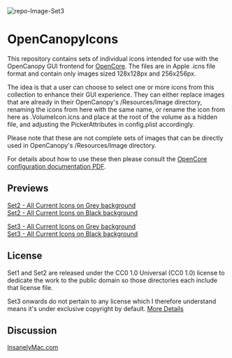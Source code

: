 <img src="https://i.ibb.co/NKsb23Y/repo-Image-Set3.png" alt="repo-Image-Set3" border="0">

# OpenCanopyIcons
This repository contains sets of individual icons intended for use with the OpenCanopy GUI frontend for [OpenCore](https://github.com/acidanthera/OpenCorePkg).
The files are in Apple .icns file format and contain only images sized 128x128px and 256x256px.

The idea is that a user can choose to select one or more icons from this collection to enhance their GUI experience. They can either replace images that are already in their OpenCanopy's /Resources/Image directory, renaming the icons from here with the same name, or rename the icon from here as .VolumeIcon.icns and place at the root of the volume as a hidden file, and adjusting the PickerAttributes in config.plist accordingly.

Please note that these are not complete sets of images that can be directly used in OpenCanopy's /Resources/Image directory. 

For details about how to use these then please consult the [OpenCore configuration documentation PDF](https://github.com/acidanthera/OpenCorePkg/blob/master/Docs/Configuration.pdf).

## Previews
[Set2 - All Current Icons on Grey background](https://i.ibb.co/ZTHytc4/Set2-All-Current-Icons-Grey-BG.jpg)<br>
[Set2 - All Current Icons on Black background](https://i.ibb.co/Tcn05mb/Set2-All-Current-Icons-Black-BG.jpg)

[Set3 - All Current Icons on Grey background](https://i.ibb.co/4pbV5WR/Set3-All-Current-Icons-Grey-BG.jpg)<br>
[Set3 - All Current Icons on Black background](https://i.ibb.co/kBXnhT3/Set3-All-Current-Icons-Black-BG.jpg)

## License

Set1 and Set2 are released under the CC0 1.0 Universal (CC0 1.0) license to dedicate the work to the public domain so those directories each include that license file.

Set3 onwards do not pertain to any license which I therefore understand means it's under exclusive copyright by default. [More Details](https://choosealicense.com/no-permission/)

## Discussion
[InsanelyMac.com](https://www.insanelymac.com/forum/topic/344251-opencanopy-icons/)
